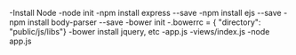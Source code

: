 -Install Node
-node init
-npm install express --save
-npm install ejs --save
-npm install body-parser --save
-bower init
-.bowerrc = { "directory": "public/js/libs"}
-bower install jquery, etc
-app.js
-views/index.js
-node app.js